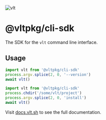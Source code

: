 ![vlt](https://github.com/user-attachments/assets/345949ff-7150-4b97-856d-c7e42c2a4db5)

# @vltpkg/cli-sdk

The SDK for the `vlt` command line interface.

## Usage

```ts
import vlt from '@vltpkg/cli-sdk'
process.argv.splice(2, 0, '--version')
await vlt()
```

```ts
import vlt from '@vltpkg/cli-sdk'
process.chdir('/some/vlt/project')
process.argv.splice(2, 0, 'install')
await vlt()
```

Visit [docs.vlt.sh](https://docs.vlt.sh) to see the full
documentation.
